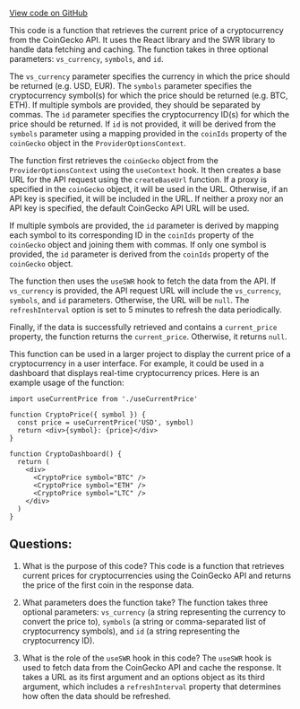 [View code on GitHub](zoo-labs/zoo/blob/master/ui/src/hooks/useCoinConversion.ts)

This code is a function that retrieves the current price of a cryptocurrency from the CoinGecko API. It uses the React library and the SWR library to handle data fetching and caching. The function takes in three optional parameters: `vs_currency`, `symbols`, and `id`. 

The `vs_currency` parameter specifies the currency in which the price should be returned (e.g. USD, EUR). The `symbols` parameter specifies the cryptocurrency symbol(s) for which the price should be returned (e.g. BTC, ETH). If multiple symbols are provided, they should be separated by commas. The `id` parameter specifies the cryptocurrency ID(s) for which the price should be returned. If `id` is not provided, it will be derived from the `symbols` parameter using a mapping provided in the `coinIds` property of the `coinGecko` object in the `ProviderOptionsContext`.

The function first retrieves the `coinGecko` object from the `ProviderOptionsContext` using the `useContext` hook. It then creates a base URL for the API request using the `createBaseUrl` function. If a proxy is specified in the `coinGecko` object, it will be used in the URL. Otherwise, if an API key is specified, it will be included in the URL. If neither a proxy nor an API key is specified, the default CoinGecko API URL will be used.

If multiple symbols are provided, the `id` parameter is derived by mapping each symbol to its corresponding ID in the `coinIds` property of the `coinGecko` object and joining them with commas. If only one symbol is provided, the `id` parameter is derived from the `coinIds` property of the `coinGecko` object.

The function then uses the `useSWR` hook to fetch the data from the API. If `vs_currency` is provided, the API request URL will include the `vs_currency`, `symbols`, and `id` parameters. Otherwise, the URL will be `null`. The `refreshInterval` option is set to 5 minutes to refresh the data periodically.

Finally, if the data is successfully retrieved and contains a `current_price` property, the function returns the `current_price`. Otherwise, it returns `null`.

This function can be used in a larger project to display the current price of a cryptocurrency in a user interface. For example, it could be used in a dashboard that displays real-time cryptocurrency prices. Here is an example usage of the function:

```
import useCurrentPrice from './useCurrentPrice'

function CryptoPrice({ symbol }) {
  const price = useCurrentPrice('USD', symbol)
  return <div>{symbol}: {price}</div>
}

function CryptoDashboard() {
  return (
    <div>
      <CryptoPrice symbol="BTC" />
      <CryptoPrice symbol="ETH" />
      <CryptoPrice symbol="LTC" />
    </div>
  )
}
```
## Questions: 
 1. What is the purpose of this code?
   This code is a function that retrieves current prices for cryptocurrencies using the CoinGecko API and returns the price of the first coin in the response data.

2. What parameters does the function take?
   The function takes three optional parameters: `vs_currency` (a string representing the currency to convert the price to), `symbols` (a string or comma-separated list of cryptocurrency symbols), and `id` (a string representing the cryptocurrency ID).

3. What is the role of the `useSWR` hook in this code?
   The `useSWR` hook is used to fetch data from the CoinGecko API and cache the response. It takes a URL as its first argument and an options object as its third argument, which includes a `refreshInterval` property that determines how often the data should be refreshed.